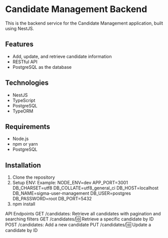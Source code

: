# Candidate Management Backend

This is the backend service for the Candidate Management application, built using NestJS.

## Features

- Add, update, and retrieve candidate information
- RESTful API
- PostgreSQL as the database

## Technologies

- NestJS
- TypeScript
- PostgreSQL
- TypeORM

## Requirements

- Node.js
- npm or yarn
- PostgreSQL

## Installation

1. Clone the repository
2. Setup ENV:
   Example:
   NODE_ENV=dev
   APP_PORT=3001
   DB_CHARSET=utf8
   DB_COLLATE=utf8_general_ci
   DB_HOST=localhost
   DB_NAME=sigma-user-management
   DB_USER=postgres
   DB_PASSWORD=root
   DB_PORT=5432
3. npm install

API Endpoints
GET /candidates: Retrieve all candidates with pagination and searching filters
GET /candidates/:id: Retrieve a specific candidate by ID
POST /candidates: Add a new candidate
PUT /candidates/:id: Update a candidate by ID
